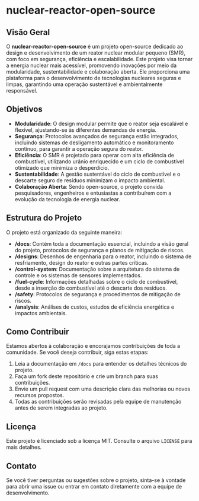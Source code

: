 # nuclear-reactor-open-source

## Visão Geral

O **nuclear-reactor-open-source** é um projeto open-source dedicado ao design e desenvolvimento de um reator nuclear modular pequeno (SMR), com foco em segurança, eficiência e escalabilidade. Este projeto visa tornar a energia nuclear mais acessível, promovendo inovações por meio da modularidade, sustentabilidade e colaboração aberta. Ele proporciona uma plataforma para o desenvolvimento de tecnologias nucleares seguras e limpas, garantindo uma operação sustentável e ambientalmente responsável.

## Objetivos

- **Modularidade**: O design modular permite que o reator seja escalável e flexível, ajustando-se às diferentes demandas de energia.
- **Segurança**: Protocolos avançados de segurança estão integrados, incluindo sistemas de desligamento automático e monitoramento contínuo, para garantir a operação segura do reator.
- **Eficiência**: O SMR é projetado para operar com alta eficiência de combustível, utilizando urânio enriquecido e um ciclo de combustível otimizado que minimiza o desperdício.
- **Sustentabilidade**: A gestão sustentável do ciclo de combustível e o descarte seguro de resíduos minimizam o impacto ambiental.
- **Colaboração Aberta**: Sendo open-source, o projeto convida pesquisadores, engenheiros e entusiastas a contribuírem com a evolução da tecnologia de energia nuclear.

## Estrutura do Projeto

O projeto está organizado da seguinte maneira:

- **/docs**: Contém toda a documentação essencial, incluindo a visão geral do projeto, protocolos de segurança e planos de mitigação de riscos.
- **/designs**: Desenhos de engenharia para o reator, incluindo o sistema de resfriamento, design do reator e outras partes críticas.
- **/control-system**: Documentação sobre a arquitetura do sistema de controle e os sistemas de sensores implementados.
- **/fuel-cycle**: Informações detalhadas sobre o ciclo de combustível, desde a inserção do combustível até o descarte dos resíduos.
- **/safety**: Protocolos de segurança e procedimentos de mitigação de riscos.
- **/analysis**: Análises de custos, estudos de eficiência energética e impactos ambientais.

## Como Contribuir

Estamos abertos à colaboração e encorajamos contribuições de toda a comunidade. Se você deseja contribuir, siga estas etapas:

1. Leia a documentação em `/docs` para entender os detalhes técnicos do projeto.
2. Faça um fork deste repositório e crie um branch para suas contribuições.
3. Envie um pull request com uma descrição clara das melhorias ou novos recursos propostos.
4. Todas as contribuições serão revisadas pela equipe de manutenção antes de serem integradas ao projeto.

## Licença

Este projeto é licenciado sob a licença MIT. Consulte o arquivo `LICENSE` para mais detalhes.

## Contato

Se você tiver perguntas ou sugestões sobre o projeto, sinta-se à vontade para abrir uma issue ou entrar em contato diretamente com a equipe de desenvolvimento.

